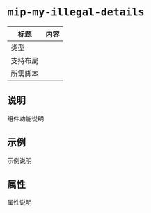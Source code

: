 # `mip-my-illegal-details`

标题|内容
----|----
类型|
支持布局|
所需脚本|

## 说明

组件功能说明

## 示例

示例说明

## 属性

属性说明
